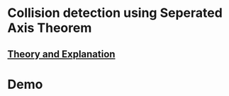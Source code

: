# Collision detection using Seperated Axis Theorem

## [Theory and Explanation](https://youtu.be/Zgf1DYrmSnk)
# Demo
